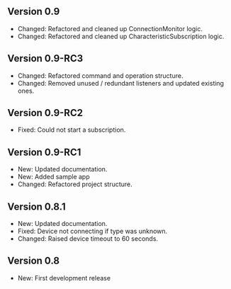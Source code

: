 ## Version 0.9
 - Changed: Refactored and cleaned up ConnectionMonitor logic.
 - Changed: Refactored and cleaned up CharacteristicSubscription logic.

## Version 0.9-RC3
 - Changed: Refactored command and operation structure.
 - Changed: Removed unused / redundant listeners and updated existing ones.

## Version 0.9-RC2
 - Fixed: Could not start a subscription.

## Version 0.9-RC1
 - New: Updated documentation.
 - New: Added sample app
 - Changed: Refactored project structure.

## Version 0.8.1
 - New: Updated documentation.
 - Fixed: Device not connecting if type was unknown.
 - Changed: Raised device timeout to 60 seconds.

## Version 0.8
 - New: First development release